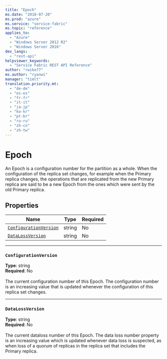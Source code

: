 ```yaml
---
title: "Epoch"
ms.date: "2018-07-20"
ms.prod: "azure"
ms.service: "service-fabric"
ms.topic: "reference"
applies_to: 
  - "Azure"
  - "Windows Server 2012 R2"
  - "Windows Server 2016"
dev_langs: 
  - "rest-api"
helpviewer_keywords: 
  - "Service Fabric REST API Reference"
author: "rwike77"
ms.author: "ryanwi"
manager: "timlt"
translation.priority.mt: 
  - "de-de"
  - "es-es"
  - "fr-fr"
  - "it-it"
  - "ja-jp"
  - "ko-kr"
  - "pt-br"
  - "ru-ru"
  - "zh-cn"
  - "zh-tw"
---
```

# Epoch

An Epoch is a configuration number for the partition as a whole. When the configuration of the replica set changes, for example when the Primary replica changes, the operations that are replicated from the new Primary replica are said to be a new Epoch from the ones which were sent by the old Primary replica.


## Properties
| Name | Type | Required |
| --- | --- | --- |
| [`ConfigurationVersion`](#configurationversion) | string | No |
| [`DataLossVersion`](#datalossversion) | string | No |

____
### `ConfigurationVersion`
__Type__: string <br/>
__Required__: No<br/>
<br/>
The current configuration number of this Epoch. The configuration number is an increasing value that is updated whenever the configuration of this replica set changes.

____
### `DataLossVersion`
__Type__: string <br/>
__Required__: No<br/>
<br/>
The current dataloss number of this Epoch. The data loss number property is an increasing value which is updated whenever data loss is suspected, as when loss of a quorum of replicas in the replica set that includes the Primary replica.
